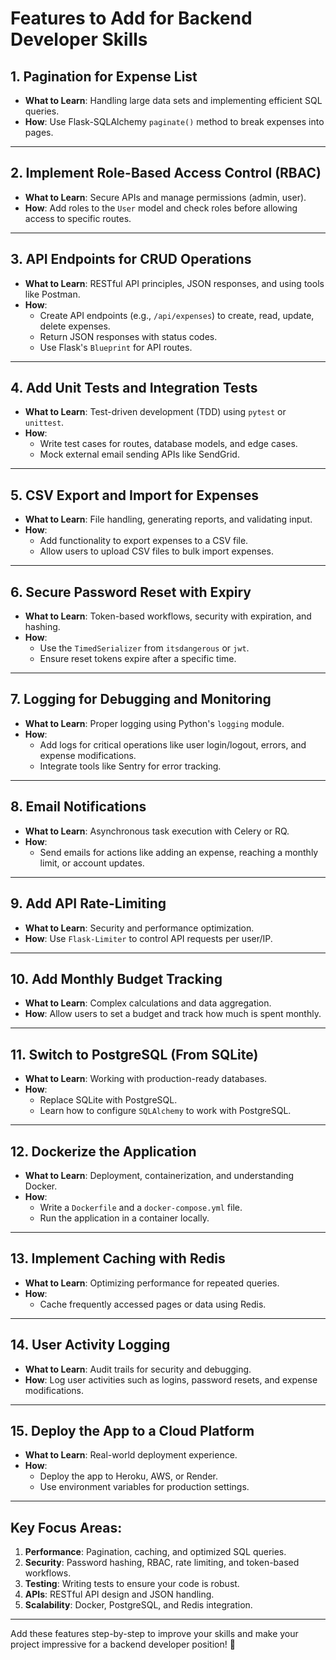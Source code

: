 # Features to Add for Backend Developer Skills

## 1. Pagination for Expense List
- **What to Learn**: Handling large data sets and implementing efficient SQL queries.
- **How**: Use Flask-SQLAlchemy `paginate()` method to break expenses into pages.

---

## 2. Implement Role-Based Access Control (RBAC)
- **What to Learn**: Secure APIs and manage permissions (admin, user).
- **How**: Add roles to the `User` model and check roles before allowing access to specific routes.

---

## 3. API Endpoints for CRUD Operations
- **What to Learn**: RESTful API principles, JSON responses, and using tools like Postman.
- **How**:
  - Create API endpoints (e.g., `/api/expenses`) to create, read, update, delete expenses.
  - Return JSON responses with status codes.
  - Use Flask's `Blueprint` for API routes.

---

## 4. Add Unit Tests and Integration Tests
- **What to Learn**: Test-driven development (TDD) using `pytest` or `unittest`.
- **How**: 
  - Write test cases for routes, database models, and edge cases.
  - Mock external email sending APIs like SendGrid.

---

## 5. CSV Export and Import for Expenses
- **What to Learn**: File handling, generating reports, and validating input.
- **How**: 
  - Add functionality to export expenses to a CSV file.
  - Allow users to upload CSV files to bulk import expenses.

---

## 6. Secure Password Reset with Expiry
- **What to Learn**: Token-based workflows, security with expiration, and hashing.
- **How**: 
  - Use the `TimedSerializer` from `itsdangerous` or `jwt`.
  - Ensure reset tokens expire after a specific time.

---

## 7. Logging for Debugging and Monitoring
- **What to Learn**: Proper logging using Python's `logging` module.
- **How**:
  - Add logs for critical operations like user login/logout, errors, and expense modifications.
  - Integrate tools like Sentry for error tracking.

---

## 8. Email Notifications
- **What to Learn**: Asynchronous task execution with Celery or RQ.
- **How**: 
  - Send emails for actions like adding an expense, reaching a monthly limit, or account updates.

---

## 9. Add API Rate-Limiting
- **What to Learn**: Security and performance optimization.
- **How**: Use `Flask-Limiter` to control API requests per user/IP.

---

## 10. Add Monthly Budget Tracking
- **What to Learn**: Complex calculations and data aggregation.
- **How**: Allow users to set a budget and track how much is spent monthly.

---

## 11. Switch to PostgreSQL (From SQLite)
- **What to Learn**: Working with production-ready databases.
- **How**: 
  - Replace SQLite with PostgreSQL.
  - Learn how to configure `SQLAlchemy` to work with PostgreSQL.

---

## 12. Dockerize the Application
- **What to Learn**: Deployment, containerization, and understanding Docker.
- **How**:
  - Write a `Dockerfile` and a `docker-compose.yml` file.
  - Run the application in a container locally.

---

## 13. Implement Caching with Redis
- **What to Learn**: Optimizing performance for repeated queries.
- **How**: 
  - Cache frequently accessed pages or data using Redis.

---

## 14. User Activity Logging
- **What to Learn**: Audit trails for security and debugging.
- **How**: Log user activities such as logins, password resets, and expense modifications.

---

## 15. Deploy the App to a Cloud Platform
- **What to Learn**: Real-world deployment experience.
- **How**:
  - Deploy the app to Heroku, AWS, or Render.
  - Use environment variables for production settings.

---

## Key Focus Areas:
1. **Performance**: Pagination, caching, and optimized SQL queries.
2. **Security**: Password hashing, RBAC, rate limiting, and token-based workflows.
3. **Testing**: Writing tests to ensure your code is robust.
4. **APIs**: RESTful API design and JSON handling.
5. **Scalability**: Docker, PostgreSQL, and Redis integration.

---

Add these features step-by-step to improve your skills and make your project impressive for a backend developer position! 🚀
